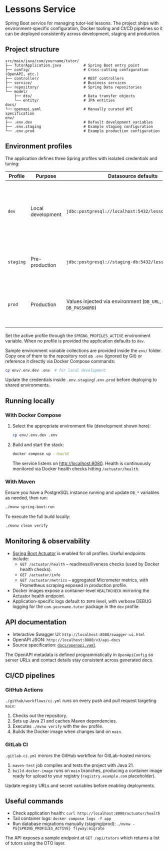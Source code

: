 # Lessons Service

Spring Boot service for managing tutor-led lessons. The project ships with environment-specific configuration, Docker tooling and CI/CD pipelines so it can be deployed consistently across development, staging and production.

## Project structure

```
src/main/java/com/yourname/tutor/
├── TutorApplication.java          # Spring Boot entry point
├── config/                        # Cross-cutting configuration (OpenAPI, etc.)
├── controller/                    # REST controllers
├── service/                       # Business services
├── repository/                    # Spring Data repositories
└── model/
    ├── dto/                       # Data transfer objects
    └── entity/                    # JPA entities
docs/
└── openapi.yaml                   # Manually curated API specification
env/
├── .env.dev                       # Default development variables
├── .env.staging                   # Example staging configuration
└── .env.prod                      # Example production configuration
```

## Environment profiles

The application defines three Spring profiles with isolated credentials and tuning:

| Profile  | Purpose      | Datasource defaults | Notes |
|----------|--------------|---------------------|-------|
| `dev`    | Local development | `jdbc:postgresql://localhost:5432/lessons_service_dev` | Enables SQL logging, uses Flyway disabled & `ddl-auto=update` for rapid iteration. |
| `staging`| Pre-production | `jdbc:postgresql://staging-db:5432/lessons_service` | Flyway migrations enabled, SQL formatting disabled. |
| `prod`   | Production   | Values injected via environment (`DB_URL`, `DB_USERNAME`, `DB_PASSWORD`) | Exposes Prometheus metrics and increases the connection pool. |

Set the active profile through the `SPRING_PROFILES_ACTIVE` environment variable. When no profile is provided the application defaults to `dev`.

Sample environment variable collections are provided inside the `env/` folder. Copy one of them to the repository root as `.env` (ignored by Git) or reference it directly via Docker Compose commands:

```bash
cp env/.env.dev .env  # for local development
```

Update the credentials inside `.env.staging`/`.env.prod` before deploying to shared environments.

## Running locally

### With Docker Compose

1. Select the appropriate environment file (development shown here):

   ```bash
   cp env/.env.dev .env
   ```

2. Build and start the stack:

   ```bash
   docker compose up --build
   ```

   The service listens on [http://localhost:8080](http://localhost:8080). Health is continuously monitored via Docker health checks hitting `/actuator/health`.

### With Maven

Ensure you have a PostgreSQL instance running and update `DB_*` variables as needed, then run:

```bash
./mvnw spring-boot:run
```

To execute the full build locally:

```bash
./mvnw clean verify
```

## Monitoring & observability

- [Spring Boot Actuator](https://docs.spring.io/spring-boot/docs/current/reference/html/actuator.html) is enabled for all profiles. Useful endpoints include:
  - `GET /actuator/health` – readiness/liveness checks (used by Docker health checks).
  - `GET /actuator/info`
  - `GET /actuator/metrics` – aggregated Micrometer metrics, with Prometheus scraping exposed in production profile.
- Docker images expose a container-level `HEALTHCHECK` mirroring the Actuator health endpoint.
- Application-specific logs default to `INFO` level, with verbose DEBUG logging for the `com.yourname.tutor` package in the `dev` profile.

## API documentation

- Interactive Swagger UI: `http://localhost:8080/swagger-ui.html`
- OpenAPI JSON: `http://localhost:8080/v3/api-docs`
- Source specification: [`docs/openapi.yaml`](docs/openapi.yaml)

The OpenAPI metadata is defined programmatically in `OpenApiConfig` so server URLs and contact details stay consistent across generated docs.

## CI/CD pipelines

### GitHub Actions

`./github/workflows/ci.yml` runs on every push and pull request targeting `main`:

1. Checks out the repository.
2. Sets up Java 21 and caches Maven dependencies.
3. Executes `./mvnw verify` with the `dev` profile.
4. Builds the Docker image when changes land on `main`.

### GitLab CI

`.gitlab-ci.yml` mirrors the GitHub workflow for GitLab-hosted mirrors:

1. `maven-test` job compiles and tests the project with Java 21.
2. `build-docker-image` runs on `main` branches, producing a container image ready for upload to your registry (`registry.example.com` placeholder).

Update registry URLs and secret variables before enabling deployments.

## Useful commands

- Check application health: `curl http://localhost:8080/actuator/health`
- Tail container logs: `docker compose logs -f app`
- Run database migrations manually (staging/prod): `./mvnw -P${SPRING_PROFILES_ACTIVE} flyway:migrate`

The API exposes a sample endpoint at `GET /api/tutors` which returns a list of tutors using the DTO layer.
